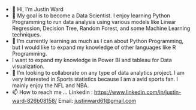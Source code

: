 - 👋 Hi, I’m Justin Ward 
- 👀 My goal is to become a Data Scientist. I enjoy learning Python Programming to run data analysis using various models like Linear Regression, Decision Tree, Random Forest, and some Machine Learning techniques.
- 🌱 I’m currently learning as much as I can about Python Programming, but I would like to expand my knowledge of other languages like R Programming.
- I want to expand my knowledge in Power BI and tableau for Data visualization.
- 💞️ I’m looking to collaborate on any type of data analytics project. I am very interested in Sports statistics because I am a avid sports fan. I mainly enjoy the NFL and NBA.
- 📫 How to reach me ...
Linkedin : https://www.linkedin.com/in/justin-ward-826b08158/  Email: justinward61@gmail.com

<!---
jward813/jward813 is a ✨ special ✨ repository because its `README.md` (this file) appears on your GitHub profile.
You can click the Preview link to take a look at your changes.
--->
